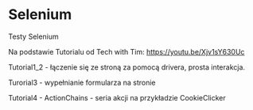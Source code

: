 # Selenium
Testy Selenium

Na podstawie Tutorialu od Tech with Tim:
https://youtu.be/Xjv1sY630Uc

Tutorial1_2 - łączenie się ze stroną za pomocą drivera, prosta interakcja.

Turorial3 - wypełnianie formularza na stronie

Tutorial4 - ActionChains - seria akcji na przykładzie CookieClicker
